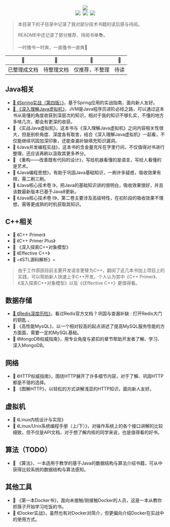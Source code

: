 <div align="center"><img src="https://ossweb-img.qq.com/images/lol/web201310/skin/big92003.jpg"/></div>

<div align="center"><img src="https://img.shields.io/badge/WeChat-yamolv-green.svg?logo=Wechat"/>&ensp;<img src="https://img.shields.io/badge/%E7%BD%97%E6%B4%8B%E6%BC%BE-yamolv%40qq.com-red.svg?logo=Tencent%20QQ"/>&ensp;<img src="https://img.shields.io/badge/book-review-blue.svg"/></div>

> 本目录下的子目录中记录了我对部分技术书籍的读后感与待阅。
>
> README中还记录了部分推荐、待阅书单📚。
>
> 一时撸书一时爽，一直撸书一直爽🤤

| 📗           | 📘         | 📙             | 📕   |
| ------------ | ---------- | -------------- | ---- |
| 已整理成文档 | 待整理文档 | 仅推荐，不整理 | 待读 |

## Java相关
- [📗 《Spring实战（第四版）》](https://github.com/2yLoo/broken-sowrd/tree/master/book-review/spring-in-action-4)，基于Spring应用的实战指南，面向新人友好。
- [📗 《深入理解Java虚拟机》](https://github.com/2yLoo/broken-sowrd/tree/master/book-review/inside-in-jvm)，JVM是Java程序员进阶必经之路，可以通过这本书从易懂的角度收获到深层次的知识，相对于我的知识不够扎实，不懂的地方多啃几次，都会有更深的收获。
- 📘 《实战Java虚拟机》，这本书与《深入理解Java虚拟机》之间内容相关性很大，但是剖析角度、深度各有取舍，结合《深入理解Java虚拟机》一起看，不仅能继续巩固加深印象，还能查漏补缺填充知识漏洞。
- 📘 《Java并发编程实战》，这本书的含金量充斥在字里行间，不仅值得对书进行整理，还应该再刷以汲取其更多养分。
- 📙 《重构——改善既有代码的设计》，写给机器看懂的是语言，写给人看懂的是艺术。
- 📙 《Java编程思想》，有助于巩固Java基础知识，一刷许多疑惑，吸收效果有限，需二刷三刷。
- 📙 《Java核心技术卷 Ⅰ》，把Java的基础知识讲的很明白，吸收效果很好，并且该数最新版本已基于Java8更新。
- 📙 《Java核心技术卷 II》，第二卷主要涉及高级特性，在初阶段的吸收效果不理想，需等更成熟的时机获取其知识。

## C++相关
- 📙 《C++ Primer》
- 📙 《C++ Primer Plus》
- 📙 《深入探索C++对象模型》
- 📙 《Effective C++》
- 📙 ~《STL源码解析》~

> 由于工作原因目前主要开发语言更替为C++，翻阅了这几本书加上项目上的实践，可以帮助新人快速上手C++开发。个人认为其中《C++ Primer》、《深入探索C++对象模型》以及《《Effective C++》更值得看。

## 数据存储
- [📗 《Redis深度历险》](https://github.com/2yLoo/broken-sowrd/blob/master/open-sources/Redis/WhyRedisFast.md)，看过Redis官方文档 ? 巩固与查漏补缺 : 打开Redis大门的钥匙 。
- 📘 《高性能MysQL》，以一个相对较高的起点讲述了提高MySQL服务性能的方方面面，需要一定的MySQL基础。
- 📘 《MongoDB权威指南》，用专业角度与紧扣的章节帮助开发者了解、学习、深入MongoDB。

## 网络
- 📘 《HTTP权威指南》，围绕HTTP展开了许多细节内容，对于了解、巩固HTTP都是不错的选择。
- 📘 《图解HTTP》，以轻松的方式讲解浅显的HTTP知识，面向新人友好。

## 虚拟机
- 📕 《Linux内核设计与实现》
- 📙 《Linux/Unix系统编程手册（上/下）》，对操作系统上的各个接口讲解的比较细致，但不仅是API文档，对于想了解内核的同学来说，也是值得看的好书。

## 算法（TODO）
- 📘 《算法》，一本适用于教学的基于Java的数据结构与算法介绍书籍，可从中获得比较系统的数据结构与算法感知。

## 其他工具
- 📙 《第一本Docker书》，面向未接触/刚接触Docker的人员，这是一本从教你抓筷子开始学习吃饭的书。
- 📙 《Docker实战》，虽然也有对Docker对简介，但更偏向介绍Docker在实战中的使用方式。
